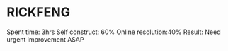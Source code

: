 # RICKFENG
Spent time: 3hrs
Self construct: 60%
Online resolution:40%
Result: Need urgent improvement ASAP
